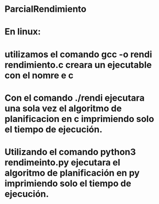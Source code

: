 # ParcialRendimiento

# En linux:
# utilizamos el comando gcc -o rendi rendimiento.c creara un ejecutable con el nomre e c
# Con el comando ./rendi ejecutara una sola vez el algoritmo de planificacion en c imprimiendo solo el tiempo de ejecución.
# Utilizando el comando python3 rendimeinto.py ejecutara el algoritmo de planificación en py imprimiendo solo el tiempo de ejecución.

